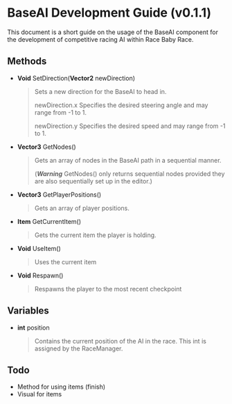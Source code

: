 # BaseAI Development Guide (v0.1.1)

This document is a short guide on the usage of the BaseAI component for the development of competitive racing AI within Race Baby Race.

## Methods

- **Void** SetDirection(**Vector2** newDirection)

  > Sets a new direction for the BaseAI to head in.
  >
  > newDirection.x Specifies the desired steering angle and may range from -1 to 1.
  >
  > newDirection.y Specifies the desired speed and may range from -1 to 1.

- **Vector3** GetNodes()

  > Gets an array of nodes in the BaseAI path in a sequential manner.
  >
  > (***Warning*** GetNodes() only returns sequential nodes provided they are also sequentially set up in the editor.)
  
- **Vector3** GetPlayerPositions()

  > Gets an array of player positions.
  
- **Item** GetCurrentItem()

  > Gets the current item the player is holding.

- **Void** UseItem()

  > Uses the current item
  >

- **Void** Respawn()

  > Respawns the player to the most recent checkpoint
  >
  

## Variables

- **int** position

  > Contains the current position of the AI in the race. This int is assigned by the RaceManager.

## Todo

- Method for using items (finish)
- Visual for items

